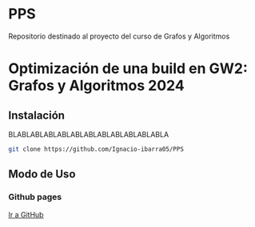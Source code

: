 # PPS
Repositorio destinado al proyecto del curso de Grafos y Algoritmos 

# Optimización de una build en GW2: Grafos y Algoritmos 2024
## Instalación

BLABLABLABLABLABLABLABLABLABLABLABLA
```bash
git clone https://github.com/Ignacio-ibarra05/PPS
```

## Modo de Uso

### Github pages
[Ir a GitHub](https://github.com)
